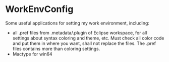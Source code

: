 # WorkEnvConfig
Some useful applications for setting my work environment, including:

- all .pref files from .metadata/.plugin of Eclipse workspace, for all settings about syntax coloring and theme, etc. Must check all color code and put them in where you want, shall not replace the files. The .pref files contains more than coloring settings.
- Mactype for win64
